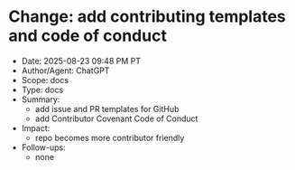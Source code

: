 # Change: add contributing templates and code of conduct

- Date: 2025-08-23 09:48 PM PT
- Author/Agent: ChatGPT
- Scope: docs
- Type: docs
- Summary:
  - add issue and PR templates for GitHub
  - add Contributor Covenant Code of Conduct
- Impact:
  - repo becomes more contributor friendly
- Follow-ups:
  - none

